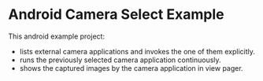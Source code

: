 Android Camera Select Example
====

This android example project:

- lists external camera applications and invokes the one of them explicitly.
- runs the previously selected camera application continuously.
- shows the captured images by the camera application in view pager.

